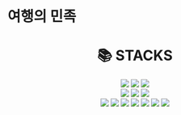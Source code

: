 # 여행의 민족 

## 
<div align=center><h1>📚 STACKS</h1></div>   
<div align=center> 
  
  <img src="https://img.shields.io/badge/html5-E34F26?style=for-the-badge&logo=html5&logoColor=white"> 
  <img src="https://img.shields.io/badge/css-1572B6?style=for-the-badge&logo=css3&logoColor=white"> 
  <img src="https://img.shields.io/badge/javascript-F7DF1E?style=for-the-badge&logo=javascript&logoColor=black"> 
  <br>
  
  <img src="https://img.shields.io/badge/firebase-FFCA28?style=for-the-badge&logo=firebase&logoColor=white">
  <img src="https://img.shields.io/badge/react-61DAFB?style=for-the-badge&logo=react&logoColor=black">   
  <img src="https://img.shields.io/badge/react-61DAFB?style=for-the-badge&logo=react&logoColor=black">   

  <br>
  
  <img src="https://img.shields.io/badge/javascript-333333?style=flat-square&logo=javascript&logoColor=yellow"/> 
  <img src="https://img.shields.io/badge/HTML-ff3300?style=flat-square&logo=HTML&logoColor=white"/> 
  <img src="https://img.shields.io/badge/CSS-3366ff?style=flat-square&logo=CSS&logoColor=white"/>
  <img src="https://img.shields.io/badge/react-33ffff?style=flat-square&logo=react&logoColor=black"/> 
  <img src="https://img.shields.io/badge/REDUX-6600cc?style=flat-square&logo=REDUX&logoColor=white"/> 
  <img src="https://img.shields.io/badge/REACT ROUTER-6600cc?style=flat-square&logo=REACT ROUTER&logoColor=white"/>
  <img src="https://img.shields.io/badge/이름-색상코드?style=flat-square&logo=로고명&logoColor=로고색"/>
  
  
</div>
